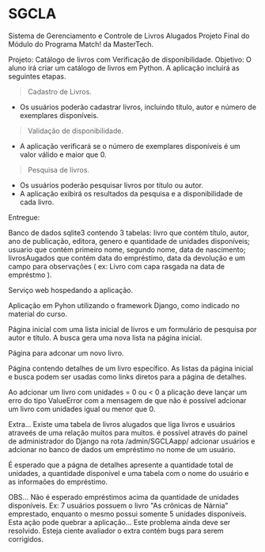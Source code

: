 # SGCLA
Sistema de Gerenciamento e Controle de Livros Alugados
Projeto Final do Módulo do Programa Match! da MasterTech.

Projeto: Catálogo de livros com Verificação de disponibilidade.
Objetivo:
O aluno irá criar um catálogo de livros em Python. A aplicação incluirá as seguintes etapas.

> Cadastro de Livros.
  - Os usuários poderão cadastrar livros, incluindo título, autor e número de exemplares disponíveis.
> Validação de disponibilidade.
  - A aplicação verificará se o número de exemplares disponíveis é um valor válido e maior que 0.
> Pesquisa de livros.
  - Os usuários poderão pesquisar livros por título ou autor.
  - A aplicação exibirá os resultados da pesquisa e a disponibilidade de cada livro.

Entregue:

Banco de dados sqlite3 contendo 3 tabelas: livro que contém título, autor, ano de publicação, editora, genero e quantidade de unidades disponíveis;
usuario que contém primeiro nome, segundo nome, data de nascimento;
livrosAugados que contém data do empréstimo, data da devolução e um campo para observações ( ex: Livro com capa rasgada na data de empréstmo ).

Serviço web hospedando a aplicação.

Aplicação em Pyhon utilizando o framework Django, como indicado no material do curso.

Página inicial com uma lista inicial de livros e um formulário de pesquisa por autor e título. A busca gera uma nova lista na página inicial.

Página para adconar um novo livro.

Página contendo detalhes de um livro específico.
As listas da página inicial e busca podem ser usadas como links diretos para a página de detalhes.

Ao adcionar um livro com unidades = 0 ou < 0 a plicação deve lançar um erro do tipo ValueError com a mensagem de que não é possível adcionar um livro com unidades igual ou menor que 0.

Extra...
  Existe uma tabela de livros alugados que liga livros e usuários atraveés de uma relação muitos para muitos.
  é possível através do painel de administrador do Django na rota /admin/SGCLAapp/
  adcionar usuários e adcionar no banco de dados um empréstimo no nome de um usuário.

  É esperado que a págna de detalhes apresente a quantidade total de unidades, a quantidade disponível e uma tabela com o nome do usuário e as informaões do empréstimo.

  OBS... Não é esperado empréstimos acima da quantidade de unidades disponíveis. Ex: 7 usuários possuem o livro "As crônicas de Nárnia" emprestado, enquanto o mesmo possui somente 5 unidades disponíveis. Esta ação pode quebrar a aplicação...
  Este problema ainda deve ser resolvido. Esteja ciente avaliador o extra contém bugs para serem corrigidos.
  
